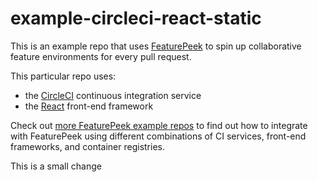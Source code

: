 # example-circleci-react-static

This is an example repo that uses [FeaturePeek](https://featurepeek.com) to spin up collaborative feature environments for every pull request. 

This particular repo uses:
- the [CircleCI](http://circleci.com) continuous integration service
- the [React](http://reactjs.org) front-end framework

Check out [more FeaturePeek example repos](https://github.com/featurepeek?utf8=✓&q=example&type=&language=) to find out how to integrate with FeaturePeek using different combinations of CI services, front-end frameworks, and container registries. 


This is a small change
